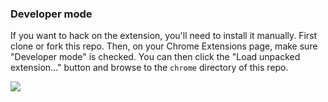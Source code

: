 ### Developer mode

If you want to hack on the extension, you'll need to install it manually. First clone or fork this repo. 
Then, on your Chrome Extensions page, make sure "Developer mode" is checked. You can then click the "Load unpacked extension..." button 
and browse to the `chrome` directory of this repo.

![](http://cl.ly/image/0J0p1H2u0F0E/content)
